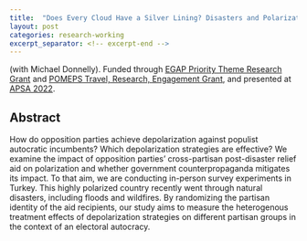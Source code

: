```yaml
---
title:  "Does Every Cloud Have a Silver Lining? Disasters and Polarization"
layout: post
categories: research-working
excerpt_separator: <!-- excerpt-end -->
---
```

(with Michael Donnelly). Funded through [EGAP Priority Theme Research Grant](https://egap.org/project/does-every-cloud-have-a-silver-lining-disasters-and-polarization/) and [POMEPS Travel, Research, Engagement Grant](https://pomeps.org/call-for-proposals-2022-travel-research-engagement-grants), and presented at [APSA 2022](https://tinyurl.com/yyaeljsh). 

<!-- excerpt-end -->

## Abstract 

How do opposition parties achieve depolarization against populist autocratic incumbents? Which depolarization strategies are effective? We examine the impact of opposition parties’ cross-partisan post-disaster relief aid on polarization and whether government counterpropaganda mitigates its impact. To that aim, we are conducting in-person survey experiments in Turkey. This highly polarized country recently went through natural disasters, including floods and wildfires. By randomizing the partisan identity of the aid recipients, our study aims to measure the heterogenous treatment effects of depolarization strategies on different partisan groups in the context of an electoral autocracy.



